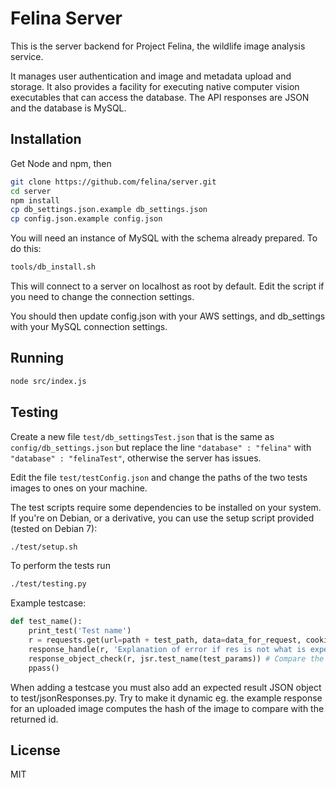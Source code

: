 # Felina Server

This is the server backend for Project Felina, the wildlife image analysis service.

It manages user authentication and image and metadata upload and storage. It also provides a facility for executing native computer vision executables that can access the database. The API responses are JSON and the database is MySQL.

## Installation

Get Node and npm, then

```bash
git clone https://github.com/felina/server.git
cd server
npm install
cp db_settings.json.example db_settings.json
cp config.json.example config.json
```

You will need an instance of MySQL with the schema already prepared. To do this:
```bash
tools/db_install.sh
```
This will connect to a server on localhost as root by default. Edit the script if you need to change the connection settings.

You should then update config.json with your AWS settings, and db_settings with your MySQL connection settings.

## Running

```bash
node src/index.js
```

## Testing

Create a new file ```test/db_settingsTest.json``` that is the same as ```config/db_settings.json``` but replace the line ```"database" : "felina"``` with ```"database" : "felinaTest"```, otherwise the server has issues.

Edit the file ```test/testConfig.json``` and change the paths of the two tests images to ones on your machine.  

The test scripts require some dependencies to be installed on your system. If you're on Debian, or a derivative, you can use the setup script provided (tested on Debian 7):
```bash
./test/setup.sh
```

To perform the tests run
```bash
./test/testing.py
```

Example testcase: 
```python
def test_name():
    print_test('Test name')
    r = requests.get(url=path + test_path, data=data_for_request, cookies=cookie) # .get or .post endpoint with parameters
    response_handle(r, 'Explanation of error if res is not what is expected', True) # Bool is expected res value
    response_object_check(r, jsr.test_name(test_params)) # Compare the response object to the expected response object
    ppass()
```
When adding a testcase you must also add an expected result JSON object to test/jsonResponses.py. Try to make it dynamic eg.  the example response for an uploaded image computes the hash of the image to compare with the returned id. 


## License

MIT
